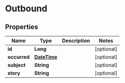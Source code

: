 
# Outbound

## Properties
Name | Type | Description | Notes
------------ | ------------- | ------------- | -------------
**id** | **Long** |  |  [optional]
**occurred** | [**DateTime**](DateTime.md) |  |  [optional]
**subject** | **String** |  |  [optional]
**story** | **String** |  |  [optional]



